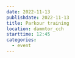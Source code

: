 ```yaml
---
date: 2022-11-13
publishdate: 2022-11-13
title: Parkour training
location: dammtor_cch
starttime: 12:45
categories:
  - event
---
```

